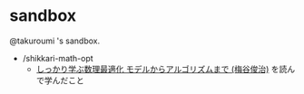 # sandbox
@takuroumi 's sandbox.

- /shikkari-math-opt
  - [しっかり学ぶ数理最適化 モデルからアルゴリズムまで (梅谷俊治)](https://www.kspub.co.jp/book/detail/5212707.html) を読んで学んだこと
